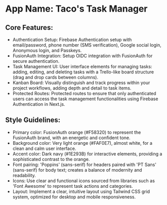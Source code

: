 # **App Name**: Taco's Task Manager

## Core Features:

- Authentication Setup: Firebase Authentication setup with email/password, phone number (SMS verification), Google social login, Anonymous login, and Passkeys.
- FusionAuth Integration: Setup OIDC integration with FusionAuth for secure authentication.
- Task Management UI: User interface elements for managing tasks: adding, editing, and deleting tasks with a Trello-like board structure (drag and drop cards between columns).
- Kanban Board: Visually distinguish and track progress within your project workflows, adding depth and detail to task items.
- Protected Routes: Protected routes to ensure that only authenticated users can access the task management functionalities using Firebase Authentication in Next.js.

## Style Guidelines:

- Primary color: FusionAuth orange (#F58320) to represent the FusionAuth brand, with an energetic and confident tone.
- Background color: Very light orange (#FAF0E7), almost white, for a clean and calm user interface.
- Accent color: Dark navy (#1E293B) for interactive elements, providing a sophisticated contrast to the orange.
- Font pairing: 'Poppins' (sans-serif) for headers paired with 'PT Sans' (sans-serif) for body text; creates a balance of modernity and readability.
- Icons: Use clear and functional icons sourced from libraries such as 'Font Awesome' to represent task actions and categories.
- Layout: Implement a clear, intuitive layout using Tailwind CSS grid system, optimized for desktop and mobile responsiveness.